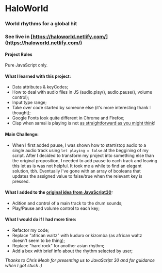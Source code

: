 # HaloWorld
### World rhythms for a global hit  
### See live in [https://haloworld.netlify.com/](https://haloworld.netlify.com/)

#### Project Rules  
Pure JavaScript only.  

#### What I learned with this project:  
  - Data attributes & keyCodes;  
  - How to deal with audio files in JS (audio.play(), audio.pause(), volume control);  
  - Input type range;  
  - Take over code started by someone else (it's more interesting thank I thought);  
  - Google Fonts look quite different in Chrome and Firefox;  
  - Clap when samai is playing is not [as straightforward as you might think](https://daturaonline.com/rhythm-breakdown-samai#)!  
  
#### Main Challenge:  
  - When I first added pause, I was shown how to start/stop audio to a  single audio track using `let playing = false` at the beggining 
  of my script. After I decided to transform my project into something else than the original proposition, I needed to add pause to each 
  track and leaving this let as is was not helpful. It took me a while to find an elegant solution, tbh. Eventually I've gone with an array of booleans that updates the assigned value to false/true when the relevant key is pressed.
  
#### What I added to the [original idea from JavaScript30](https://github.com/wesbos/JavaScript30/tree/master/01%20-%20JavaScript%20Drum%20Kit):  
- Adition and control of a main track to the drum sounds;
- Play/Pause and volume control to each key;

  
#### What I would do if I had more time:  
- Refactor my code;  
- Replace "african waltz" with kuduro or kizomba (as african waltz doesn't seem to be thing);  
- Replace "hard rock" for another asian rhythm;  
- Add a box with brief info about the rhythm selected by user;
  
  
*Thanks to Chris Meah for presenting us to JavaScript 30 and for guidance when I got stuck :)*   
